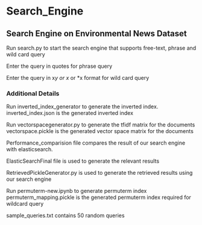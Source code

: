 # Search_Engine
## Search Engine on Environmental News Dataset
Run search.py to start the search engine that supports free-text, phrase and wild card query

Enter the query in quotes for phrase query

Enter the query in x*y or x* or *x format for wild card query



### Additional Details
Run inverted_index_generator to generate the inverted index. 
inverted_index.json is the generated inverted index

Run vectorspacegenerator.py to generate the tfidf matrix for the documents
vectorspace.pickle is the generated vector space matrix for the documents

Performance_comparision file compares the result of our search engine with elasticsearch.

ElasticSearchFinal file is used to generate the relevant results

RetrievedPickleGenerator.py is used to generate the retrieved results using our search engine

Run permuterm-new.ipynb to generate permuterm index
permuterm_mapping.pickle is the generated permuterm index required for wildcard query

sample_queries.txt  contains 50 random queries

